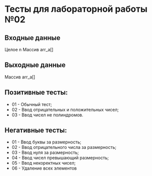 # Тесты для лабораторной работы №02

## Входные данные
Целое n
Массив arr_a[]

## Выходные данные
Массив arr_a[]

## Позитивные тесты:
- 01 - Обычный тест;
- 02 - Ввод отрицательных и положительных чисел;
- 03 - Ввод чисел не полиндромов.

## Негативные тесты:
- 01 - Ввод буквы за размерность;
- 02 - Ввод отрицательного числа за размерность;
- 03 - Ввод нуля за размерность;
- 04 - Ввод чисел превышающий размерность;
- 05 - Ввод некоректных чисел;
- 06 - Удаление всех элементов
